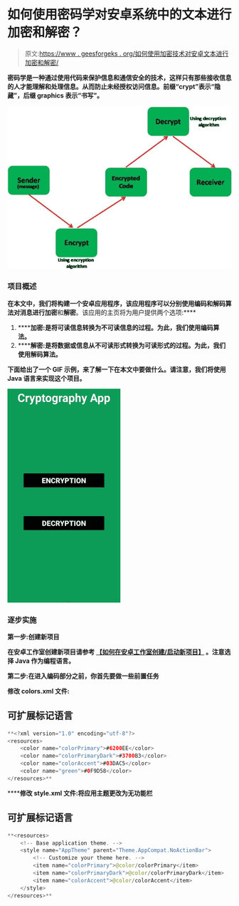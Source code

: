 # 如何使用密码学对安卓系统中的文本进行加密和解密？

> 原文:[https://www . geesforgeks . org/如何使用加密技术对安卓文本进行加密和解密/](https://www.geeksforgeeks.org/how-to-encrypt-and-decrypt-text-in-android-using-cryptography/)

[](https://www.geeksforgeeks.org/cryptography-introduction-to-crypto-terminologies/)**密码学是一种通过使用代码来保护信息和通信安全的技术，这样只有那些接收信息的人才能理解和处理信息。从而防止未经授权访问信息。前缀“crypt”表示“隐藏”，后缀 graphics 表示“书写”。**

**![](img/11deaf59764405521979dd7cd22bb69b.png)**

### **项目概述**

**在本文中，我们将构建一个[](https://www.geeksforgeeks.org/android-app-development-fundamentals-for-beginners/)**安卓应用程序，该应用程序可以分别使用编码和解码算法对消息进行**加密**和**解密**。该应用的主页将为用户提供两个选项:****

1.  ******加密:**是将可读信息转换为不可读信息的过程。为此，我们使用编码算法。****
2.  ******解密:**是将数据或信息从不可读形式转换为可读形式的过程。为此，我们使用解码算法。****

****下面给出了一个 GIF 示例，来了解一下在本文中要做什么。请注意，我们将使用 **Java** 语言来实现这个项目。****

****![Encrypt and Decrypt Text in Android Using Cryptography Sample GIF](img/6d73d5de81ef7b66d87f1540f47764d0.png)****

### ****逐步实施****

******第一步:创建新项目******

****在安卓工作室创建新项目请参考 [**【如何在安卓工作室创建/启动新项目】**](https://www.geeksforgeeks.org/android-how-to-create-start-a-new-project-in-android-studio/) 。注意选择 **Java** 作为编程语言。****

******第二步:在进入编码部分之前，你首先要做一些前置任务******

******修改 colors.xml 文件:******

## ****可扩展标记语言****

```java
**<?xml version="1.0" encoding="utf-8"?> 
<resources> 
    <color name="colorPrimary">#6200EE</color> 
    <color name="colorPrimaryDark">#3700B3</color> 
    <color name="colorAccent">#03DAC5</color> 
    <color name="green">#0F9D58</color>
</resources>**
```

******修改 style.xml 文件:**将应用主题更改为无功能栏****

## ****可扩展标记语言****

```java
**<resources>
    <!-- Base application theme. -->
    <style name="AppTheme" parent="Theme.AppCompat.NoActionBar">
        <!-- Customize your theme here. -->
        <item name="colorPrimary">@color/colorPrimary</item>
        <item name="colorPrimaryDark">@color/colorPrimaryDark</item>
        <item name="colorAccent">@color/colorAccent</item>
    </style>
</resources>**
```